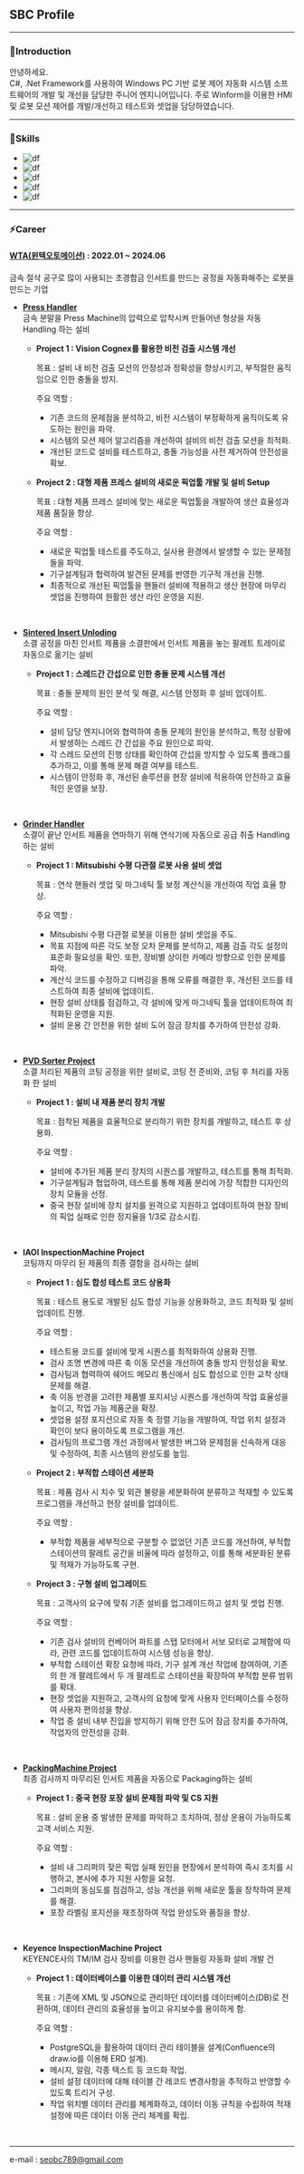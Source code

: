 ## SBC Profile

---
### 👨Introduction

안녕하세요.<br>
C#, .Net Framework를 사용하여 Windows PC 기반 로봇 제어 자동화 시스템 소프트웨어의 개발 및 개선을 담당한 주니어 엔지니어입니다.
주로 Winform을 이용한 HMI 및 로봇 모션 제어를 개발/개선하고 테스트와 셋업을 담당하였습니다.


---
### 📱Skills
- ![df](https://img.shields.io/badge/C%23-239120?style=for-the-badge&logo=c-sharp&logoColor=white)
- ![df](https://img.shields.io/badge/.NET-5C2D91?style=for-the-badge&logo=.net&logoColor=white)
- ![df](https://img.shields.io/badge/GitHub-100000?style=for-the-badge&logo=github&logoColor=white)
- ![df](https://img.shields.io/badge/Jira-0052CC?style=for-the-badge&logo=Jira&logoColor=white)
- ![df](https://img.shields.io/badge/confluence-%23172BF4.svg?style=for-the-badge&logo=confluence&logoColor=white)

---
### ⚡Career

####  [WTA(윈텍오토메이션)](https://wta.kr/) : 2022.01 ~ 2024.06
금속 절삭 공구로 많이 사용되는 초경합금 인서트를 만드는 공정을 자동화해주는 로봇을 만드는 기업<br>

- **[Press Handler](https://youtu.be/RixT2dZF_7Y)** <br>
금속 분말을 Press Machine의 압력으로 압착시켜 만들어낸 형상을 자동 Handling 하는 설비 <br>

  - **Project 1 : Vision Cognex를 활용한 비전 검출 시스템 개선**

     목표 : 설비 내 비전 검출 모션의 안정성과 정확성을 향상시키고, 부적절한 움직임으로 인한 충돌을 방지.
     
     주요 역할 :
      - 기존 코드의 문제점을 분석하고, 비전 시스템이 부정확하게 움직이도록 유도하는 원인을 파악.
      - 시스템의 모션 제어 알고리즘을 개선하여 설비의 비전 검출 모션을 최적화.
      - 개선된 코드로 설비를 테스트하고, 충돌 가능성을 사전 제거하여 안전성을 확보.

  - **Project 2 : 대형 제품 프레스 설비의 새로운 픽업툴 개발 및 설비 Setup**

    목표 : 대형 제품 프레스 설비에 맞는 새로운 픽업툴을 개발하여 생산 효율성과 제품 품질을 향상.

    주요 역할 :
     - 새로운 픽업툴 테스트를 주도하고, 실사용 환경에서 발생할 수 있는 문제점들을 파악.
     - 기구설계팀과 협력하여 발견된 문제를 반영한 기구적 개선을 진행.
     - 최종적으로 개선된 픽업툴을 핸들러 설비에 적용하고 생산 현장에 마무리 셋업을 진행하여 원활한 생산 라인 운영을 지원.
<br>

- **[Sintered Insert Unloding](https://youtu.be/vwi100XBGm8)** <br>
소결 공정을 마친 인서트 제품을 소결판에서 인서트 제품을 놓는 팔레트 트레이로 자동으로 옮기는 설비 <br>

  - **Project 1 : 스레드간 간섭으로 인한 충돌 문제 시스템 개선**

     목표 : 충돌 문제의 원인 분석 및 해결, 시스템 안정화 후 설비 업데이트.

     주요 역할 :
      - 설비 담당 엔지니어와 협력하여 충돌 문제의 원인을 분석하고, 특정 상황에서 발생하는 스레드 간 간섭을 주요 원인으로 파악.
      - 각 스레드 모션의 진행 상태를 확인하여 간섭을 방지할 수 있도록 플래그를 추가하고, 이를 통해 문제 해결 여부를 테스트.
      - 시스템이 안정화 후, 개선된 솔루션을 현장 설비에 적용하여 안전하고 효율적인 운영을 보장.
<br>
 
- **[Grinder Handler](https://www.youtube.com/watch?v=9jxlFddQowg)** <br>
소결이 끝난 인서트 제품을 연마하기 위해 연삭기에 자동으로 공급 취출 Handling 하는 설비 <br>
   
  - **Project 1 : Mitsubishi 수평 다관절 로봇 사용 설비 셋업**

    목표 : 연삭 핸들러 셋업 및 마그네틱 툴 보정 계산식을 개선하여 작업 효율 향상.

    주요 역할 :
     - Mitsubishi 수평 다관절 로봇을 이용한 설비 셋업을 주도.
     - 목표 지점에 따른 각도 보정 오차 문제를 분석하고, 제품 검출 각도 설정의 표준화 필요성을 확인. 또한, 장비별 상이한 카메라 방향으로 인한 문제를 파악.
     - 계산식 코드를 수정하고 디버깅을 통해 오류를 해결한 후, 개선된 코드를 테스트하여 최종 설비에 업데이트.
     - 현장 설비 상태를 점검하고, 각 설비에 맞게 마그네틱 툴을 업데이트하여 최적화된 운영을 지원.
     - 설비 운용 간 안전을 위한 설비 도어 잠금 장치를 추가하여 안전성 강화.
<br>

- **[PVD Sorter Project](https://www.youtube.com/watch?v=ZAKHg0Vuloc)** <br>
소결 처리된 제품의 코팅 공정을 위한 설비로, 코팅 전 준비와, 코팅 후 처리를 자동화 한 설비 <br>

  - **Project 1 : 설비 내 제품 분리 장치 개발**

     목표 : 점착된 제품을 효율적으로 분리하기 위한 장치를 개발하고, 테스트 후 상용화.

     주요 역할 :
      - 설비에 추가된 제품 분리 장치의 시퀀스를 개발하고, 테스트를 통해 최적화.
      - 기구설계팀과 협업하여, 테스트를 통해 제품 분리에 가장 적합한 디자인의 장치 모듈을 선정.
      - 중국 현장 설비에 장치 설치를 원격으로 지원하고 업데이트하여 현장 장비의 픽업 실패로 인한 정지율을 1/3로 감소시킴.
<br>

- **IAOI InspectionMachine Project** <br>
코팅까지 마무리 된 제품의 최종 결함을 검사하는 설비 <br>

  - **Project 1 : 심도 합성 테스트 코드 상용화**

     목표 : 테스트 용도로 개발된 심도 합성 기능을 상용화하고, 코드 최적화 및 설비 업데이트 진행.
    
     주요 역할 :
      - 테스트용 코드를 설비에 맞게 시퀀스를 최적화하여 상용화 진행.
      - 검사 조명 변경에 따른 축 이동 모션을 개선하여 충돌 방지 안정성을 확보.
      - 검사팀과 협력하여 쉐어드 메모리 통신에서 심도 합성으로 인한 교착 상태 문제를 해결.
      - 축 이동 반경을 고려한 제품별 포지셔닝 시퀀스를 개선하여 작업 효율성을 높이고, 작업 가능 제품군을 확장.
      - 셋업용 설정 포지션으로 자동 축 정렬 기능을 개발하여, 작업 위치 설정과 확인이 보다 용이하도록 프로그램을 개선.
      - 검사팀의 프로그램 개선 과정에서 발생한 버그와 문제점을 신속하게 대응 및 수정하여, 최종 시스템의 완성도를 높임.
   
  - **Project 2 : 부적합 스테이션 세분화**

    목표 : 제품 검사 시 치수 및 외관 불량을 세분화하여 분류하고 적재할 수 있도록 프로그램을 개선하고 현장 설비를 업데이트.

    주요 역할 :
     - 부적합 제품을 세부적으로 구분할 수 없었던 기존 코드를 개선하여, 부적합 스테이션의 팔레트 공간을 비율에 따라 설정하고, 이를 통해 세분화된 분류 및 적재가 가능하도록 구현.
   
  - **Project 3 : 구형 설비 업그레이드**

    목표 : 고객사의 요구에 맞춰 기존 설비를 업그레이드하고 설치 및 셋업 진행.

    주요 역할 :
     - 기존 검사 설비의 컨베이어 파트를 스탭 모터에서 서보 모터로 교체함에 따라, 관련 코드를 업데이트하여 시스템 성능을 향상.
     - 부적합 스테이션 확장 요청에 따라, 기구 설계 개선 작업에 참여하여, 기존의 한 개 팔레트에서 두 개 팔레트로 스테이션을 확장하여 부적합 분류 범위를 확대.
     - 현장 셋업을 지원하고, 고객사의 요청에 맞게 사용자 인터페이스를 수정하여 사용자 편의성을 향상.
     - 작업 중 설비 내부 진입을 방지하기 위해 안전 도어 잠금 장치를 추가하여, 작업자의 안전성을 강화.
<br>

- **[PackingMachine Project](https://www.youtube.com/watch?v=qEE0KorFnBo)** <br>
최종 검사까지 마무리된 인서트 제품을 자동으로 Packaging하는 설비 <br>

  - **Project 1 : 중국 현장 포장 설비 문제점 파악 및 CS 지원**

     목표 : 설비 운용 중 발생한 문제를 파악하고 조치하여, 정상 운용이 가능하도록 고객 서비스 지원.
    
     주요 역할 :
      - 설비 내 그리퍼의 잦은 픽업 실패 원인을 현장에서 분석하여 즉시 조치를 시행하고, 본사에 추가 지원 사항을 요청.
      - 그리퍼의 동심도를 점검하고, 성능 개선을 위해 새로운 툴을 장착하여 문제를 해결.
      - 포장 라벨링 포지션을 재조정하여 작업 완성도와 품질을 향상.
<br>

- **Keyence InspectionMachine Project** <br>
KEYENCE사의 TM/IM 검사 장비를 이용한 검사 핸들링 자동화 설비 개발 건 <br>

  - **Project 1 : 데이터베이스를 이용한 데이터 관리 시스템 개선**

     목표 : 기존에 XML 및 JSON으로 관리하던 데이터를 데이터베이스(DB)로 전환하여, 데이터 관리의 효율성을 높이고 유지보수를 용이하게 함.
    
     주요 역할 :
      - PostgreSQL을 활용하여 데이터 관리 테이블을 설계(Confluence의 draw.io를 이용해 ERD 설계).
      - 메시지, 알람, 각종 텍스트 등 코드화 작업.
      - 설비 설정 데이터에 대해 테이블 간 레코드 변경사항을 추적하고 반영할 수 있도록 트리거 구성.
      - 작업 위치별 데이터 관리를 체계화하고, 데이터 이동 규칙을 수립하여 적재 설정에 따른 데이터 이동 관리 체계를 확립.
<br>

---



e-mail : seobc789@gmail.com
